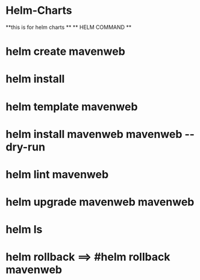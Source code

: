 # Helm-Charts
**this is for helm charts **
** HELM COMMAND **
# helm create mavenweb
# helm install <releaseName> <ChartName>
# helm template mavenweb
# helm install mavenweb mavenweb --dry-run
# helm lint mavenweb
# helm upgrade mavenweb mavenweb 
# helm ls 
# helm rollback <ReleaseName> ==>  #helm rollback mavenweb
